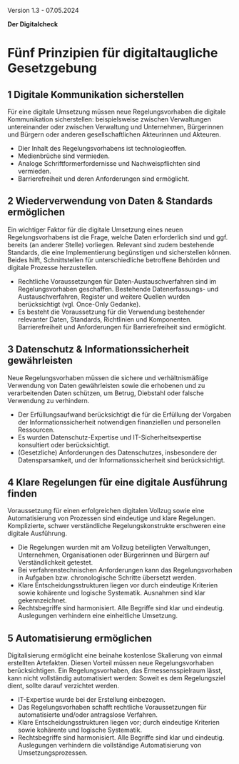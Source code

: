 Version 1.3 - 07.05.2024

**Der Digitalcheck**

# Fünf Prinzipien für digitaltaugliche Gesetzgebung

## 1 Digitale Kommunikation sicherstellen
Für eine digitale Umsetzung müssen neue Regelungsvorhaben die digitale Kommunikation sicherstellen: beispielsweise zwischen Verwaltungen untereinander oder zwischen Verwaltung und Unternehmen, Bürgerinnen und Bürgern oder anderen gesellschaftlichen Akteurinnen und Akteuren.

- Dier Inhalt des Regelungsvorhabens ist technologieoffen.
- Medienbrüche sind vermieden.
- Analoge Schriftformerfordernisse und Nachweispflichten sind vermieden.
- Barrierefreiheit und deren Anforderungen sind ermöglicht.


## 2 Wiederverwendung von Daten & Standards ermöglichen
Ein wichtiger Faktor für die digitale Umsetzung eines neuen Regelungsvorhabens ist die Frage, welche Daten erforderlich sind und ggf. bereits (an anderer Stelle) vorliegen. Relevant sind zudem bestehende Standards, die eine Implementierung begünstigen und sicherstellen können. Beides hilft, Schnittstellen für unterschiedliche betroffene Behörden und digitale Prozesse herzustellen.

- Rechtliche Voraussetzungen für Daten-Austauschverfahren sind im Regelungsvorhaben geschaffen. Bestehende Datenerfassungs- und Austauschverfahren, Register und weitere Quellen wurden berücksichtigt (vgl. Once-Only Gedanke).
- Es besteht die Voraussetzung für die Verwendung bestehender relevanter Daten, Standards, Richtlinien und Komponenten. Barrierefreiheit und Anforderungen für Barrierefreiheit sind ermöglicht.


## 3 Datenschutz & Informationssicherheit gewährleisten
Neue Regelungsvorhaben müssen die sichere und verhältnismäßige Verwendung von Daten gewährleisten sowie die erhobenen und zu verarbeitenden Daten schützen, um Betrug, Diebstahl oder falsche Verwendung zu verhindern.

- Der Erfüllungsaufwand berücksichtigt die für die Erfüllung der Vorgaben der Informationssicherheit notwendigen finanziellen und personellen Ressourcen.
- Es wurden Datenschutz-Expertise und IT-Sicherheitsexpertise konsultiert oder berücksichtigt. 
- (Gesetzliche) Anforderungen des Datenschutzes, insbesondere der Datensparsamkeit, und der Informationssicherheit sind berücksichtigt.


## 4 Klare Regelungen für eine digitale Ausführung finden
Voraussetzung für einen erfolgreichen digitalen Vollzug sowie eine Automatisierung von Prozessen sind eindeutige und klare Regelungen. Komplizierte, schwer verständliche Regelungskonstrukte erschweren eine digitale Ausführung.

- Die Regelungen wurden mit am Vollzug beteiligten Verwaltungen, Unternehmen, Organisationen oder Bürgerinnen und Bürgern auf Verständlichkeit getestet.
- Bei verfahrenstechnischen Anforderungen kann das Regelungsvorhaben in Aufgaben bzw. chronologische Schritte übersetzt werden.
- Klare Entscheidungsstrukturen liegen vor durch eindeutige Kriterien sowie kohärente und logische Systematik. Ausnahmen sind klar gekennzeichnet.
- Rechtsbegriffe sind harmonisiert. Alle Begriffe sind klar und eindeutig. Auslegungen verhindern eine einheitliche Umsetzung.


## 5 Automatisierung ermöglichen
Digitalisierung ermöglicht eine beinahe kostenlose Skalierung von einmal erstellten Artefakten. Diesen Vorteil müssen neue Regelungsvorhaben berücksichtigen. Ein Regelungsvorhaben, das Ermessensspielraum lässt, kann nicht vollständig automatisiert werden: Soweit es dem Regelungsziel dient, sollte darauf verzichtet werden.

- IT-Expertise wurde bei der Erstellung einbezogen.
- Das Regelungsvorhaben schafft rechtliche Voraussetzungen für automatisierte und/oder antragslose Verfahren.
- Klare Entscheidungsstrukturen liegen vor; durch eindeutige Kriterien sowie kohärente und logische Systematik.
- Rechtsbegriffe sind harmonisiert. Alle Begriffe sind klar und eindeutig. Auslegungen verhindern die vollständige Automatisierung von Umsetzungsprozessen.
